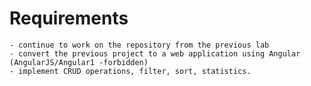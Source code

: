 # Requirements

    - continue to work on the repository from the previous lab
    - convert the previous project to a web application using Angular (AngularJS/Angular1 -forbidden)
    - implement CRUD operations, filter, sort, statistics.
